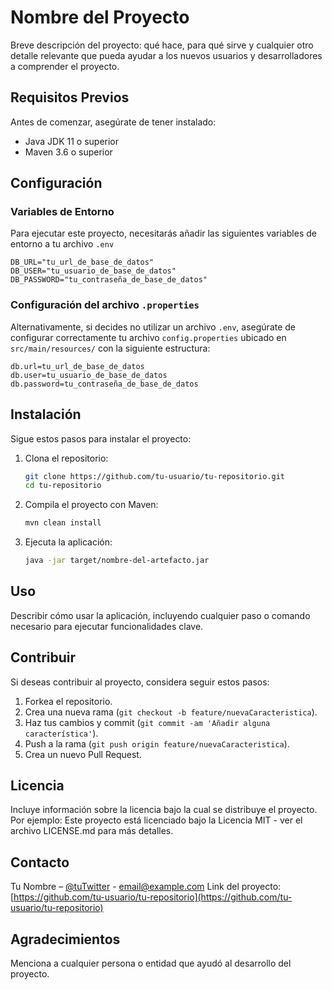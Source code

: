 
# Nombre del Proyecto

Breve descripción del proyecto: qué hace, para qué sirve y cualquier otro detalle relevante que pueda ayudar a los nuevos usuarios y desarrolladores a comprender el proyecto.

## Requisitos Previos

Antes de comenzar, asegúrate de tener instalado:
- Java JDK 11 o superior
- Maven 3.6 o superior

## Configuración

### Variables de Entorno

Para ejecutar este proyecto, necesitarás añadir las siguientes variables de entorno a tu archivo `.env`

```env
DB_URL="tu_url_de_base_de_datos"
DB_USER="tu_usuario_de_base_de_datos"
DB_PASSWORD="tu_contraseña_de_base_de_datos"
```

### Configuración del archivo `.properties`

Alternativamente, si decides no utilizar un archivo `.env`, asegúrate de configurar correctamente tu archivo `config.properties` ubicado en `src/main/resources/` con la siguiente estructura:

```properties
db.url=tu_url_de_base_de_datos
db.user=tu_usuario_de_base_de_datos
db.password=tu_contraseña_de_base_de_datos
```

## Instalación

Sigue estos pasos para instalar el proyecto:

1. Clona el repositorio:
   ```bash
   git clone https://github.com/tu-usuario/tu-repositorio.git
   cd tu-repositorio
   ```

2. Compila el proyecto con Maven:
   ```bash
   mvn clean install
   ```

3. Ejecuta la aplicación:
   ```bash
   java -jar target/nombre-del-artefacto.jar
   ```

## Uso

Describir cómo usar la aplicación, incluyendo cualquier paso o comando necesario para ejecutar funcionalidades clave.

## Contribuir

Si deseas contribuir al proyecto, considera seguir estos pasos:

1. Forkea el repositorio.
2. Crea una nueva rama (`git checkout -b feature/nuevaCaracteristica`).
3. Haz tus cambios y commit (`git commit -am 'Añadir alguna característica'`).
4. Push a la rama (`git push origin feature/nuevaCaracteristica`).
5. Crea un nuevo Pull Request.

## Licencia

Incluye información sobre la licencia bajo la cual se distribuye el proyecto. Por ejemplo:
Este proyecto está licenciado bajo la Licencia MIT - ver el archivo LICENSE.md para más detalles.

## Contacto

Tu Nombre – [@tuTwitter](https://twitter.com/tuTwitter) - email@example.com
Link del proyecto: [https://github.com/tu-usuario/tu-repositorio](https://github.com/tu-usuario/tu-repositorio)

## Agradecimientos

Menciona a cualquier persona o entidad que ayudó al desarrollo del proyecto.
